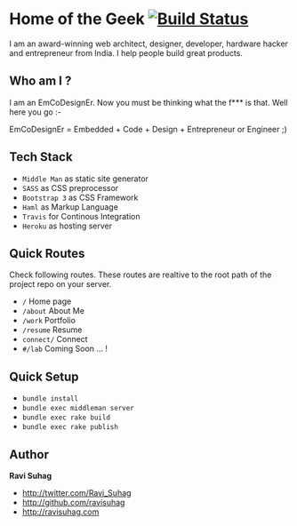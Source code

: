 
Home of the Geek    [![Build Status](https://travis-ci.org/ravisuhag/ravisuhag.com.svg?branch=master)](https://travis-ci.org/ravisuhag/ravisuhag.com)
=================================================
I am an award-winning web architect, designer, developer, hardware hacker and entrepreneur from India. I help people build great products.

## Who am  I ?

I am an EmCoDesignEr. Now you must be thinking what the f*** is that. Well here you go :-

EmCoDesignEr = Embedded + Code + Design + Entrepreneur or Engineer ;)

## Tech Stack 
* ```Middle Man``` as static site generator
* ```SASS``` as CSS preprocessor
* ```Bootstrap 3``` as CSS Framework
* ```Haml``` as Markup Language
* ```Travis``` for Continous Integration
* ```Heroku``` as hosting server


## Quick Routes 
Check following routes. These routes are realtive to the root path of the project repo on your server. 
 - <code>/</code> Home page
 - <code>/about</code> About Me
 - <code>/work</code> Portfolio 
 -  <code>/resume</code> Resume
 -   <code>connect/</code> Connect
 - <code>#/lab</code> Coming Soon ... !

## Quick Setup
- <code>bundle install</code>
- <code>bundle exec middleman server</code>
- <code>bundle exec rake build</code>
- <code>bundle exec rake publish</code>

## Author

**Ravi Suhag**

- <http://twitter.com/Ravi_Suhag>
- <http://github.com/ravisuhag>
- <http://ravisuhag.com>
